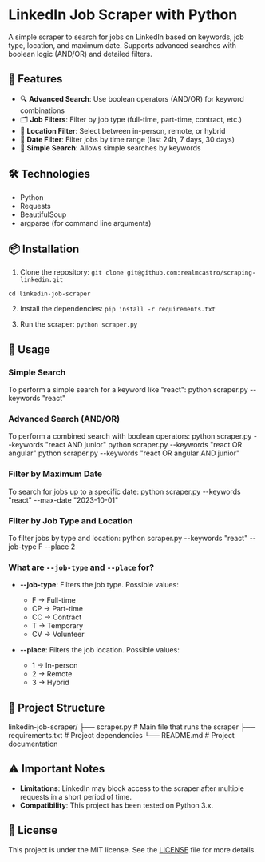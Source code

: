# LinkedIn Job Scraper with Python

A simple scraper to search for jobs on LinkedIn based on keywords, job type, location, and maximum date. Supports advanced searches with boolean logic (AND/OR) and detailed filters.

## 🚀 Features

- 🔍 **Advanced Search**: Use boolean operators (AND/OR) for keyword combinations
- 🗂️ **Job Filters**: Filter by job type (full-time, part-time, contract, etc.)
- 📍 **Location Filter**: Select between in-person, remote, or hybrid
- 📅 **Date Filter**: Filter jobs by time range (last 24h, 7 days, 30 days)
- 🎯 **Simple Search**: Allows simple searches by keywords

## 🛠️ Technologies

- Python
- Requests
- BeautifulSoup
- argparse (for command line arguments)

## 📦 Installation

1. Clone the repository:
`git clone git@github.com:realmcastro/scraping-linkedin.git`

`cd linkedin-job-scraper`

2. Install the dependencies:
`pip install -r requirements.txt`

3. Run the scraper:
`python scraper.py`

## 🔧 Usage

### Simple Search

To perform a simple search for a keyword like "react":
python scraper.py --keywords "react"

### Advanced Search (AND/OR)

To perform a combined search with boolean operators:
python scraper.py --keywords "react AND junior"
python scraper.py --keywords "react OR angular"
python scraper.py --keywords "react OR angular AND junior"

### Filter by Maximum Date

To search for jobs up to a specific date:
python scraper.py --keywords "react" --max-date "2023-10-01"

### Filter by Job Type and Location

To filter jobs by type and location:
python scraper.py --keywords "react" --job-type F --place 2

### What are `--job-type` and `--place` for?

- **--job-type**: Filters the job type. Possible values:
  - F → Full-time
  - CP → Part-time
  - CC → Contract
  - T → Temporary
  - CV → Volunteer

- **--place**: Filters the job location. Possible values:
  - 1 → In-person
  - 2 → Remote
  - 3 → Hybrid

## 📁 Project Structure

linkedin-job-scraper/
├── scraper.py        # Main file that runs the scraper
├── requirements.txt  # Project dependencies
└── README.md         # Project documentation

## ⚠️ Important Notes

- **Limitations**: LinkedIn may block access to the scraper after multiple requests in a short period of time.
- **Compatibility**: This project has been tested on Python 3.x.

## 📝 License

This project is under the MIT license. See the [LICENSE](LICENSE) file for more details.
